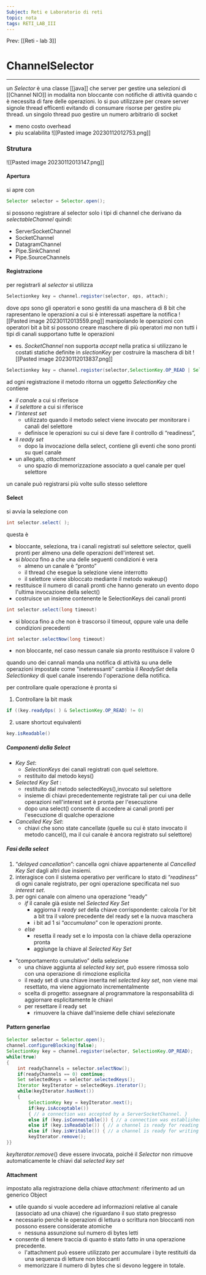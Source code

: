 ```yaml
---
Subject: Reti e Laboratorio di reti
topic: nota
tags: RETI_LAB_III
---
```


Prev: [[Reti - lab 3]]

# ChannelSelector
---
un _Selector_  è una classe [[java]] che server per gestire una selezioni di [[Channel NIO]] in modalita non bloccante con notifiche di attività quando c è necessita di fare delle operazioni.
lo si puo utilizzare per creare server signole thread efficenti evitando di consumare risorse per gestire piu thread.
un singolo thread puo gestire un numero arbitrario di socket
- meno costo overhead
- piu scalabilita
![[Pasted image 20230112012753.png]]

### Strutura
![[Pasted image 20230112013147.png]]
#### Apertura
si apre con 
```java
Selector selector = Selector.open();
```
si possono registrare al selector solo i tipi di channel che derivano da _selectableChannel_ quindi:
-  ServerSocketChannel 
- SocketChannel 
- DatagramChannel 
- Pipe.SinkChannel 
- Pipe.SourceChannels

#### Registrazione
per registrarli al _selector_ si utilizza 
```java
Selectionkey key = channel.register(selector, ops, attach);
```
dove _ops_ sono gli operatori e sono gestiti da una maschera di 8 bit che rapresentano le operazioni a cui si è interessati aspettare la notifica
![[Pasted image 20230112013559.png]]
manipolando le operazioni con operatori bit a bit si possono creare maschere di più operatori _ma_ non tutti i tipi di canali supportano tutte le operazioni
- es. _SocketChannel_ non supporta _accept_
nella pratica si utilizzano le costati statiche definite in _slectionKey_ per costruire la maschera di bit
![[Pasted image 20230112013837.png]]
```java
Selectionkey key = channel.register(selector,SelectionKey.OP_READ | SelectionKey.OP_WRITE);
```
ad ogni registrazione il metodo ritorna un oggetto _SelectionKey_ che contiene
- _il canale_ a cui si riferisce 
- _il selettore_ a cui si riferisce 
- _l'interest set_ 
	- utilizzato quando il metodo select viene invocato per monitorare i canali del selettore 
	- definisce le operazioni su cui si deve fare il controllo di “readiness”, 
- il _ready set_ 
	- dopo la invocazione della select, contiene gli eventi che sono pronti su quel canale  
- un allegato, _attachment_ 
	- uno spazio di memorizzazione associato a quel canale per quel selettore

un canale può registrarsi più volte sullo stesso selettore


#### Select
si avvia la selezione con 
```java
int selector.select( ); 
```
questa è
- bloccante, seleziona, tra i canali registrati sul selettore selector, quelli pronti per almeno una delle operazioni dell'interest set. 
- si _blocca_ fino a che una delle seguenti condizioni è vera 
	- almeno un canale è “pronto” 
	- il thread che esegue la selezione viene interrotto 
	- il selettore viene sbloccato mediante il metodo wakeup() 
- restituisce il numero di canali pronti che hanno generato un evento dopo l'ultima invocazione della select() 
- costruisce un insieme contenente le SelectionKeys dei canali pronti 
```java
int selector.select(long timeout)
```
- si blocca fino a che non è trascorso il timeout, oppure vale una delle condizioni precedenti 
```java
int selector.selectNow(long timeout)
```
- non bloccante, nel caso nessun canale sia pronto restituisce il valore 0


quando uno dei cannali manda una notifica di attività su una delle operazioni impostate come "ineteressanti" cambia il _ReadySet_ della _Selectionkey_ di quel canale inserendo l'operazione della notifica.

per controllare quale operazione è pronta si 
1. Controllare la bit mask
```java
if ((key.readyOps( ) & SelectionKey.OP_READ) != 0)
```
2. usare shortcut equivalenti
```java
key.isReadable()
```

##### Componenti della Select
- _Key Set_: 
	- _SelectionKeys_ dei canali registrati con quel selettore. 
	- restituito dal metodo keys() 
- _Selected Key Set_ :
	- restituito dal metodo selectedKeys(),invocato sul selettore 
	- insieme di chiavi precedentemente registrate tali per cui una delle operazioni nell'interest set è pronta per l'esecuzione 
	- dopo una select() consente di accedere ai canali pronti per l'esecuzione di qualche operazione 
- _Cancelled Key Set_: 
	- chiavi che sono state cancellate (quelle su cui è stato invocato il metodo cancel(), ma il cui canale è ancora registrato sul selettore)


##### Fasi della select
1. “_delayed cancellation_”: cancella ogni chiave appartenente al _Cancelled Key Set_ dagli altri due insiemi. 
2. interagisce con il sistema operativo per verificare lo stato di “_readiness_” di ogni canale registrato, per ogni operazione specificata nel suo _interest set_. 
3. per ogni canale con almeno una operazione “ready” 
	- _if_ il canale già esiste nel _Selected Key Set_ 
		- aggiorna il _ready set_ della chiave corrispondente: calcola l'or bit a bit tra il valore precedente del ready set e la nuova maschera 
		- i bit ad 1 si “_accumulano_” con le operazioni pronte. 
	- _else_  
		- resetta il ready set e lo imposta con la chiave della operazione pronta 
		- aggiunge la chiave al _Selected Key Set_


- “comportamento cumulativo” della selezione 
	- una chiave aggiunta al _selected key set_, può essere rimossa solo con una operazione di rimozione esplicita 
	- il ready set di una chiave inserita nel _selected key set_, non viene mai resettato, ma viene aggiornato incrementalmente 
	- scelta di progetto: assegnare al programmatore la responsabilità di aggiornare esplicitamente le chiavi 
	- per resettare il ready set 
		- rimuovere la chiave dall'insieme delle chiavi selezionate

#### Pattern generlae
```java
Selector selector = Selector.open();
channel.configureBlocking(false);
SelectionKey key = channel.register(selector, SelectionKey.OP_READ);
while(true) 
{
	int readyChannels = selector.selectNow();
	if(readyChannels == 0) continue;
	Set selectedKeys = selector.selectedKeys(); 
	Iterator keyIterator = selectedKeys.iterator();
	while(keyIterator.hasNext()) 
	{
		SelectionKey key = keyIterator.next();
		if(key.isAcceptable()) 
		{ // a connection was accepted by a ServerSocketChannel. } 
		else if (key.isConnectable()) { // a connection was established with a remote Server (client side) }
		else if (key.isReadable()) { // a channel is ready for reading }
		else if (key.isWritable()) { // a channel is ready for writing }
		keyIterator.remove(); 
}}
```
_keyIterator.remove_() deve essere invocata, poiché il _Selector_ non rimuove automaticamente le chiavi dal _selected key set_ 

#### Attachment
impostato alla registrazione della chiave
_attachment_: riferimento ad un generico Object 
- utile quando si vuole accedere ad informazioni relative al canale (associato ad una chiave) che riguardano il suo stato pregresso 
- necessario perchè le operazioni di lettura o scrittura non bloccanti non possono essere considerate atomiche 
	- nessuna assunzione sul numero di bytes letti 
- consente di tenere traccia di quanto è stato fatto in una operazione precedente. 
	- l'attachment può essere utilizzato per accumulare i byte restituiti da una sequenza di letture non bloccanti 
	- memorizzare il numero di bytes che si devono leggere in totale.
